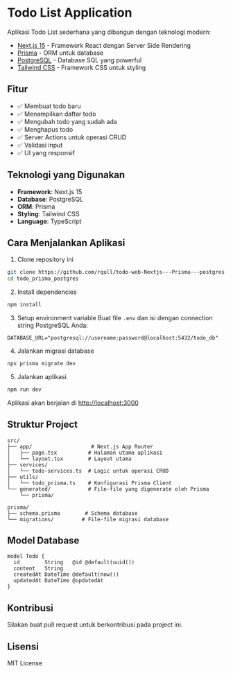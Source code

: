 # Todo List Application

Aplikasi Todo List sederhana yang dibangun dengan teknologi modern:

- [Next.js 15](https://nextjs.org/) - Framework React dengan Server Side Rendering
- [Prisma](https://www.prisma.io/) - ORM untuk database
- [PostgreSQL](https://www.postgresql.org/) - Database SQL yang powerful
- [Tailwind CSS](https://tailwindcss.com/) - Framework CSS untuk styling

## Fitur

- ✅ Membuat todo baru
- ✅ Menampilkan daftar todo
- ✅ Mengubah todo yang sudah ada
- ✅ Menghapus todo
- ✅ Server Actions untuk operasi CRUD
- ✅ Validasi input
- ✅ UI yang responsif

## Teknologi yang Digunakan

- **Framework**: Next.js 15
- **Database**: PostgreSQL
- **ORM**: Prisma
- **Styling**: Tailwind CSS
- **Language**: TypeScript

## Cara Menjalankan Aplikasi

1. Clone repository ini

```bash
git clone https://github.com/rqull/todo-web-Nextjs---Prisma---postgres.git
cd todo_prisma_postgres
```

2. Install dependencies

```bash
npm install
```

3. Setup environment variable
   Buat file `.env` dan isi dengan connection string PostgreSQL Anda:

```env
DATABASE_URL="postgresql://username:password@localhost:5432/todo_db"
```

4. Jalankan migrasi database

```bash
npx prisma migrate dev
```

5. Jalankan aplikasi

```bash
npm run dev
```

Aplikasi akan berjalan di [http://localhost:3000](http://localhost:3000)

## Struktur Project

```
src/
├── app/                   # Next.js App Router
│   ├── page.tsx          # Halaman utama aplikasi
│   └── layout.tsx        # Layout utama
├── services/
│   └── todo-services.ts  # Logic untuk operasi CRUD
├── utils/
│   └── todo_prisma.ts    # Konfigurasi Prisma Client
└── generated/            # File-file yang digenerate oleh Prisma
    └── prisma/

prisma/
├── schema.prisma        # Schema database
└── migrations/         # File-file migrasi database
```

## Model Database

```prisma
model Todo {
  id        String   @id @default(uuid())
  content   String
  createdAt DateTime @default(now())
  updatedAt DateTime @updatedAt
}
```

## Kontribusi

Silakan buat pull request untuk berkontribusi pada project ini.

## Lisensi

MIT License
